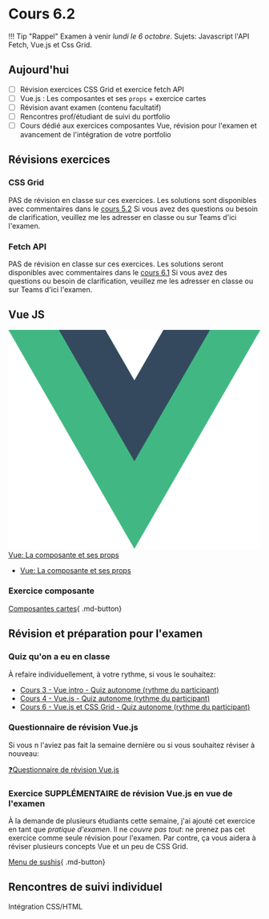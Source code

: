 # Cours 6.2
<!-- 
Merc. 1 octobre remise de l'avancement.  

PETIT COURS MAGISTRAL sur les composantes et SCF (ou juste composante).
Par la suite, ils doivent travailler sur exercices composantes, révision examen et avancement portfolio 90% du temps du cours pendant que je les rencontre individuellement pour la remise.
-->

<!-- dd
Contenu de cours (à ramener sur compendium et à peaufiner, améliorer)
Penser à développper plus d'exercices

https://tim-montmorency.com/timdoc/582-518MO/javascript/vue-js/composantes/


https://tim-montmorency.com/timdoc/582-518MO/javascript/vue-js/composantes/ 
https://tim-montmorency.com/timdoc/582-518MO/exercices/sushis/ < à mettre à jour au besoin pour faire le lien entre composante et app
Pour cette étape, il n'est pas nécessaire de faire le calcul du prix total comme vous avez fait au #8 des "Requis - Vue" puisqu'on n'a pas couvert références entre une app et les composantes.

https://tim-montmorency.com/timdoc/582-518MO/exercices/vue-composante-cartes/


À développer et ajouter: références *ref* entre une app et les composantes.
-->

!!! Tip "Rappel"
    Examen à venir *lundi le 6 octobre*.
    Sujets: Javascript l'API Fetch, Vue.js et Css Grid.

## Aujourd'hui

- [ ] Révision exercices CSS Grid et exercice fetch API
- [ ] Vue.js : Les composantes et ses `props` + exercice cartes
- [ ] Révision avant examen (contenu facultatif)
- [ ] Rencontres prof/étudiant de suivi du portfolio
- [ ] Cours dédié aux exercices composantes Vue, révision pour l'examen et avancement de l'intégration de votre portfolio

## Révisions exercices

### CSS Grid

PAS de révision en classe sur ces exercices. Les solutions sont disponibles avec commentaires dans le [cours 5.2](./cours05b.md)
Si vous avez des questions ou besoin de clarification, veuillez me les adresser en classe ou sur Teams d'ici l'examen.

### Fetch API

PAS de révision en classe sur ces exercices. Les solutions seront disponibles avec commentaires dans le [cours 6.1](./cours06a.md)
Si vous avez des questions ou besoin de clarification, veuillez me les adresser en classe ou sur Teams d'ici l'examen.


## Vue JS

<div class="class-content-link">
  <img src="./vue/assets/logo-vue.svg">
  <a href="./vue/composante.html">Vue: La composante et ses props</a>
</div>


- [Vue: La composante et ses props](https://tim-montmorency.com/timdoc/582-518MO/javascript/vue-js/composantes/)





### Exercice composante

[Composantes cartes](https://tim-montmorency.com/timdoc/582-518MO/exercices/vue-composante-cartes/){ .md-button}


## Révision et préparation pour l'examen

### Quiz qu'on a eu en classe

À refaire individuellement, à votre rythme, si vous le souhaitez:

- [Cours 3 - Vue intro - Quiz autonome (rythme du participant)](https://app.wooclap.com/YOZIXE/questionnaires/68dc4ca488996f35cd956590)
- [Cours 4 - Vue.js - Quiz autonome (rythme du participant)](https://app.wooclap.com/QUXCBA/questionnaires/68dc4d6fda2bf27ab8475521)
- [Cours 6 - Vue.js et CSS Grid - Quiz autonome (rythme du participant)](https://app.wooclap.com/MKKTHE/questionnaires/68dc4dd088996f35cd95ccbf)


### Questionnaire de révision Vue.js

Si vous n l'aviez pas fait la semaine dernière ou si vous souhaitez réviser à nouveau:

[❓Questionnaire de révision Vue.js](./exercices/vue-questionnaire-w3.md)


### Exercice SUPPLÉMENTAIRE de révision Vue.js en vue de l'examen

À la demande de plusieurs étudiants cette semaine, j'ai ajouté cet exercice en tant que *pratique d'examen*. Il ne *couvre pas tout*: ne prenez pas cet exercice comme seule révision pour l'examen. Par contre, ça vous aidera à réviser plusieurs concepts Vue et un peu de CSS Grid.

[Menu de sushis](https://tim-montmorency.com/timdoc/582-518MO/exercices/sushis/){ .md-button}


## Rencontres de suivi individuel

Intégration CSS/HTML
